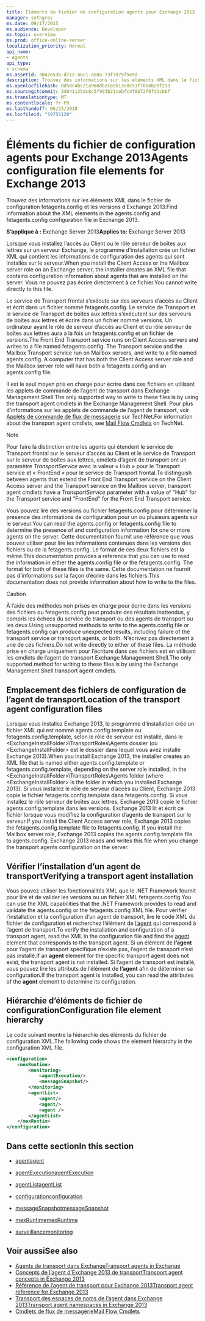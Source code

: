 ```yaml
---
title: Éléments du fichier de configuration agents pour Exchange 2013
manager: sethgros
ms.date: 09/17/2015
ms.audience: Developer
ms.topic: overview
ms.prod: office-online-server
localization_priority: Normal
api_name:
- Agents
api_type:
- schema
ms.assetid: 3047653b-d712-46c1-ae0a-73f3975f5e9d
description: Trouvez des informations sur les éléments XML dans le fichier de configuration fetagents.config et les versions d’Exchange 2013.
ms.openlocfilehash: dd58c4bc21a968db2ca5b13e0c53f7058b29f233
ms.sourcegitcommit: 34041125dc8c5f993b21cebfc4f8b72f0fd2cb6f
ms.translationtype: MT
ms.contentlocale: fr-FR
ms.lasthandoff: 06/25/2018
ms.locfileid: "19755120"
---
```

# <a name="agents-configuration-file-elements-for-exchange-2013"></a><span data-ttu-id="a06fb-103">Éléments du fichier de configuration agents pour Exchange 2013</span><span class="sxs-lookup"><span data-stu-id="a06fb-103">Agents configuration file elements for Exchange 2013</span></span>

<span data-ttu-id="a06fb-104">Trouvez des informations sur les éléments XML dans le fichier de configuration fetagents.config et les versions d’Exchange 2013.</span><span class="sxs-lookup"><span data-stu-id="a06fb-104">Find information about the XML elements in the agents.config and fetagents.config configuration file in Exchange 2013.</span></span>
  
<span data-ttu-id="a06fb-105">**S’applique à :** Exchange Server 2013</span><span class="sxs-lookup"><span data-stu-id="a06fb-105">**Applies to:** Exchange Server 2013</span></span>
  
<span data-ttu-id="a06fb-106">Lorsque vous installez l’accès au Client ou le rôle serveur de boîtes aux lettres sur un serveur Exchange, le programme d’installation crée un fichier XML qui contient les informations de configuration des agents qui sont installés sur le serveur.</span><span class="sxs-lookup"><span data-stu-id="a06fb-106">When you install the Client Access or the Mailbox server role on an Exchange server, the installer creates an XML file that contains configuration information about agents that are installed on the server.</span></span> <span data-ttu-id="a06fb-107">Vous ne pouvez pas écrire directement à ce fichier.</span><span class="sxs-lookup"><span data-stu-id="a06fb-107">You cannot write directly to this file.</span></span> 
  
<span data-ttu-id="a06fb-108">Le service de Transport frontal s’exécute sur des serveurs d’accès au Client et écrit dans un fichier nommé fetagents.config. Le service de Transport et le service de Transport de boîtes aux lettres s’exécutent sur des serveurs de boîtes aux lettres et écrire dans un fichier nommé versions. Un ordinateur ayant le rôle de serveur d’accès au Client et du rôle serveur de boîtes aux lettres aura à la fois un fetagents.config et un fichier de versions.</span><span class="sxs-lookup"><span data-stu-id="a06fb-108">The Front End Transport service runs on Client Access servers and writes to a file named fetagents.config. The Transport service and the Mailbox Transport service run on Mailbox servers, and write to a file named agents.config. A computer that has both the Client Access server role and the Mailbox server role will have both a fetagents.config and an agents.config file.</span></span> 
  
<span data-ttu-id="a06fb-109">Il est le seul moyen pris en charge pour écrire dans ces fichiers en utilisant les applets de commande de l’agent de transport dans Exchange Management Shell.</span><span class="sxs-lookup"><span data-stu-id="a06fb-109">The only supported way to write to these files is by using the transport agent cmdlets in the Exchange Management Shell.</span></span> <span data-ttu-id="a06fb-110">Pour plus d’informations sur les applets de commande de l’agent de transport, voir [Applets de commande de flux de messagerie](http://technet.microsoft.com/en-us/library/aa998553%28v=exchg.150%29.aspx) sur TechNet.</span><span class="sxs-lookup"><span data-stu-id="a06fb-110">For information about the transport agent cmdlets, see [Mail Flow Cmdlets](http://technet.microsoft.com/en-us/library/aa998553%28v=exchg.150%29.aspx) on TechNet.</span></span> 
  
> [!NOTE]
> <span data-ttu-id="a06fb-111">Pour faire la distinction entre les agents qui étendent le service de Transport frontal sur le serveur d’accès au Client et le service de Transport sur le serveur de boîtes aux lettres, cmdlets d’agent de transport ont un paramètre _TransportService_ avec la valeur « Hub » pour le Transport service et « FrontEnd » pour le service de Transport frontal.</span><span class="sxs-lookup"><span data-stu-id="a06fb-111">To distinguish between agents that extend the Front End Transport service on the Client Access server and the Transport service on the Mailbox server, transport agent cmdlets have a  _TransportService_ parameter with a value of "Hub" for the Transport service and "FrontEnd" for the Front End Transport service.</span></span> 
  
<span data-ttu-id="a06fb-112">Vous pouvez lire des versions ou fichier fetagents.config pour déterminer la présence des informations de configuration pour un ou plusieurs agents sur le serveur.</span><span class="sxs-lookup"><span data-stu-id="a06fb-112">You can read the agents.config or fetagents.config file to determine the presence of and configuration information for one or more agents on the server.</span></span> <span data-ttu-id="a06fb-113">Cette documentation fournit une référence que vous pouvez utiliser pour lire les informations contenues dans les versions des fichiers ou de la fetagents.config. Le format de ces deux fichiers est la même.</span><span class="sxs-lookup"><span data-stu-id="a06fb-113">This documentation provides a reference that you can use to read the information in either the agents.config file or the fetagents.config. The format for both of these files is the same.</span></span> <span data-ttu-id="a06fb-114">Cette documentation ne fournit pas d’informations sur la façon d’écrire dans les fichiers.</span><span class="sxs-lookup"><span data-stu-id="a06fb-114">This documentation does not provide information about how to write to the files.</span></span>
  
> [!CAUTION]
> <span data-ttu-id="a06fb-115">À l’aide des méthodes non prises en charge pour écrire dans les versions des fichiers ou fetagents.config peut produire des résultats inattendus, y compris les échecs du service de transport ou des agents de transport ou les deux.</span><span class="sxs-lookup"><span data-stu-id="a06fb-115">Using unsupported methods to write to the agents.config file or fetagents.config can produce unexpected results, including failure of the transport service or transport agents, or both.</span></span> <span data-ttu-id="a06fb-116">N’écrivez pas directement à une de ces fichiers.</span><span class="sxs-lookup"><span data-stu-id="a06fb-116">Do not write directly to either of these files.</span></span> <span data-ttu-id="a06fb-117">La méthode prise en charge uniquement pour l’écriture dans ces fichiers est en utilisant les cmdlets de l’agent de transport Exchange Management Shell.</span><span class="sxs-lookup"><span data-stu-id="a06fb-117">The only supported method for writing to these files is by using the Exchange Management Shell transport agent cmdlets.</span></span> 
  
## <a name="location-of-the-transport-agent-configuration-files"></a><span data-ttu-id="a06fb-118">Emplacement des fichiers de configuration de l’agent de transport</span><span class="sxs-lookup"><span data-stu-id="a06fb-118">Location of the transport agent configuration files</span></span>
<span data-ttu-id="a06fb-119"><a name="bk_ConfigLoc"> </a></span><span class="sxs-lookup"><span data-stu-id="a06fb-119"></span></span>

<span data-ttu-id="a06fb-120">Lorsque vous installez Exchange 2013, le programme d’installation crée un fichier XML qui est nommé agents.config.template ou fetagents.config.template, selon le rôle de serveur est installé, dans le \<ExchangeInstallFolder\>\TransportRoles\Agents dossier (où \<ExchangeInstallFolder\> est le dossier dans lequel vous avez installé Exchange 2013).</span><span class="sxs-lookup"><span data-stu-id="a06fb-120">When you install Exchange 2013, the installer creates an XML file that is named either agents.config.template or fetagents.config.template, depending on the server role installed, in the \<ExchangeInstallFolder\>\TransportRoles\Agents folder (where \<ExchangeInstallFolder\> is the folder in which you installed Exchange 2013).</span></span> <span data-ttu-id="a06fb-121">Si vous installez le rôle de serveur d’accès au Client, Exchange 2013 copie le fichier fetagents.config.template dans fetagents.config. Si vous installez le rôle serveur de boîtes aux lettres, Exchange 2013 copie le fichier agents.config.template dans les versions. Exchange 2013 lit et écrit ce fichier lorsque vous modifiez la configuration d’agents de transport sur le serveur.</span><span class="sxs-lookup"><span data-stu-id="a06fb-121">If you install the Client Access server role, Exchange 2013 copies the fetagents.config.template file to fetagents.config. If you install the Mailbox server role, Exchange 2013 copies the agents.config.template file to agents.config. Exchange 2013 reads and writes this file when you change the transport agents configuration on the server.</span></span>
  
## <a name="verifying-a-transport-agent-installation"></a><span data-ttu-id="a06fb-122">Vérifier l’installation d’un agent de transport</span><span class="sxs-lookup"><span data-stu-id="a06fb-122">Verifying a transport agent installation</span></span>
<span data-ttu-id="a06fb-123"><a name="bk_verifyinstall"> </a></span><span class="sxs-lookup"><span data-stu-id="a06fb-123"></span></span>

<span data-ttu-id="a06fb-124">Vous pouvez utiliser les fonctionnalités XML que le .NET Framework fournit pour lire et de valider les versions ou un fichier XML fetagents.config.</span><span class="sxs-lookup"><span data-stu-id="a06fb-124">You can use the XML capabilities that the .NET Framework provides to read and validate the agents.config or the fetagents.config XML file.</span></span> <span data-ttu-id="a06fb-125">Pour vérifier l’installation et la configuration d’un agent de transport, lire le code XML du fichier de configuration et recherchez l’élément de [l’agent](agent.md) qui correspond à l’agent de transport.</span><span class="sxs-lookup"><span data-stu-id="a06fb-125">To verify the installation and configuration of a transport agent, read the XML in the configuration file and find the [agent](agent.md) element that corresponds to the transport agent.</span></span> <span data-ttu-id="a06fb-126">Si un élément de **l’agent** pour l’agent de transport spécifique n’existe pas, l’agent de transport n’est pas installé.</span><span class="sxs-lookup"><span data-stu-id="a06fb-126">If an **agent** element for the specific transport agent does not exist, the transport agent is not installed.</span></span> <span data-ttu-id="a06fb-127">Si l’agent de transport est installé, vous pouvez lire les attributs de l’élément de **l’agent** afin de déterminer sa configuration.</span><span class="sxs-lookup"><span data-stu-id="a06fb-127">If the transport agent is installed, you can read the attributes of the **agent** element to determine its configuration.</span></span> 
  
## <a name="configuration-file-element-hierarchy"></a><span data-ttu-id="a06fb-128">Hiérarchie d’éléments de fichier de configuration</span><span class="sxs-lookup"><span data-stu-id="a06fb-128">Configuration file element hierarchy</span></span>
<span data-ttu-id="a06fb-129"><a name="bk_elementref"> </a></span><span class="sxs-lookup"><span data-stu-id="a06fb-129"></span></span>

<span data-ttu-id="a06fb-130">Le code suivant montre la hiérarchie des éléments du fichier de configuration XML.</span><span class="sxs-lookup"><span data-stu-id="a06fb-130">The following code shows the element hierarchy in the configuration XML file.</span></span>
  
```XML
<configuration>
    <mexRuntime>
        <monitoring>
            <agentExecution/>
            <messageSnapshot/>
        </monitoring>
        <agentList>
            <agent/>
            <agent/>
            <agent />
        </agentList>
    </mexRuntim>
</configuration>
```

## <a name="in-this-section"></a><span data-ttu-id="a06fb-131">Dans cette section</span><span class="sxs-lookup"><span data-stu-id="a06fb-131">In this section</span></span>
<span data-ttu-id="a06fb-132"><a name="bk_elementreflist"> </a></span><span class="sxs-lookup"><span data-stu-id="a06fb-132"></span></span>

- [<span data-ttu-id="a06fb-133">agent</span><span class="sxs-lookup"><span data-stu-id="a06fb-133">agent</span></span>](agent.md)
    
- [<span data-ttu-id="a06fb-134">agentExecution</span><span class="sxs-lookup"><span data-stu-id="a06fb-134">agentExecution</span></span>](agentexecution.md)
    
- [<span data-ttu-id="a06fb-135">agentList</span><span class="sxs-lookup"><span data-stu-id="a06fb-135">agentList</span></span>](agentlist.md)
    
- [<span data-ttu-id="a06fb-136">configuration</span><span class="sxs-lookup"><span data-stu-id="a06fb-136">configuration</span></span>](configuration.md)
    
- [<span data-ttu-id="a06fb-137">messageSnapshot</span><span class="sxs-lookup"><span data-stu-id="a06fb-137">messageSnapshot</span></span>](messagesnapshot.md)
    
- [<span data-ttu-id="a06fb-138">mexRuntime</span><span class="sxs-lookup"><span data-stu-id="a06fb-138">mexRuntime</span></span>](mexruntime.md)
    
- [<span data-ttu-id="a06fb-139">surveillance</span><span class="sxs-lookup"><span data-stu-id="a06fb-139">monitoring</span></span>](monitoring.md)
    
## <a name="see-also"></a><span data-ttu-id="a06fb-140">Voir aussi</span><span class="sxs-lookup"><span data-stu-id="a06fb-140">See also</span></span>

- [<span data-ttu-id="a06fb-141">Agents de transport dans Exchange</span><span class="sxs-lookup"><span data-stu-id="a06fb-141">Transport agents in Exchange</span></span>](transport-agents-in-exchange-2013.md)
- [<span data-ttu-id="a06fb-142">Concepts de l’agent d’Exchange 2013 de transport</span><span class="sxs-lookup"><span data-stu-id="a06fb-142">Transport agent concepts in Exchange 2013</span></span>](transport-agent-concepts-in-exchange-2013.md)
- [<span data-ttu-id="a06fb-143">Référence de l’agent de transport pour Exchange 2013</span><span class="sxs-lookup"><span data-stu-id="a06fb-143">Transport agent reference for Exchange 2013</span></span>](transport-agent-reference-for-exchange-2013.md)
- [<span data-ttu-id="a06fb-144">Transport des espaces de noms de l’agent dans Exchange 2013</span><span class="sxs-lookup"><span data-stu-id="a06fb-144">Transport agent namespaces in Exchange 2013</span></span>](transport-agent-namespaces-in-exchange-2013.md)
- [<span data-ttu-id="a06fb-145">Cmdlets de flux de messagerie</span><span class="sxs-lookup"><span data-stu-id="a06fb-145">Mail Flow Cmdlets</span></span>](https://docs.microsoft.com/en-us/powershell/exchange/?view=exchange-ps)
    


